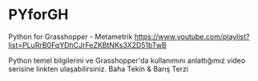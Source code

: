 # PYforGH
Python for Grasshopper - Metametrik
https://www.youtube.com/playlist?list=PLuRrB0FqYDhCJrFeZKBtNKs3X2D51bTwB 

Python temel bilgilerini ve Grasshopper'da kullanımını anlattığımız video serisine linkten ulaşabilirsiniz.
Baha Tekin & Barış Terzi
